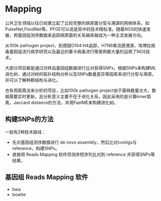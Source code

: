 # Mapping

公共卫生领域以往已经建立起了比较完整的病原菌分型与溯源的网络体系，如PulseNet,FoodNet等。PFGE可以说是其中的技术精标准。随着NGS的快速发展，用基因组测序数据来追踪病原菌的关系越来越成为一种主流发展方向。

从100k pathogen project，到德国O104:H4追踪，H7N9禽流感溯源，埃博拉病毒基因组流行病学研究以及最近的寨卡病毒流行等案例都大量的运用了NGS技术。

大部分项目都是通过对样品基因组数据进行比对获得SNPs，根据SNPs来构建ML进化树，通过对树的拓扑结构分析以及SNPs数量差异等因素来进行分型与溯源，并可以了解种群结构与进化。

也有用距离法来分析的项目，比如100k pathogen project由于菌株数量太大，数据需要实时更新，且分析意义主要不在于进化关系，因此采用的是计算kmer距离，Jaccard distance的方法，并用FastME来构建进化树。

## 构建SNPs的方法

一般有2种技术路线：

- 先对基因组测序数据进行 de novo assembly，然后比对contigs与reference，构建SNPs。
- 直接用 Reads Mapping 软件将测序短序列比对到 reference 并获得SNPs等结果。

## 基因组 Reads Mapping 软件

- bwa
- bowtie

#### 